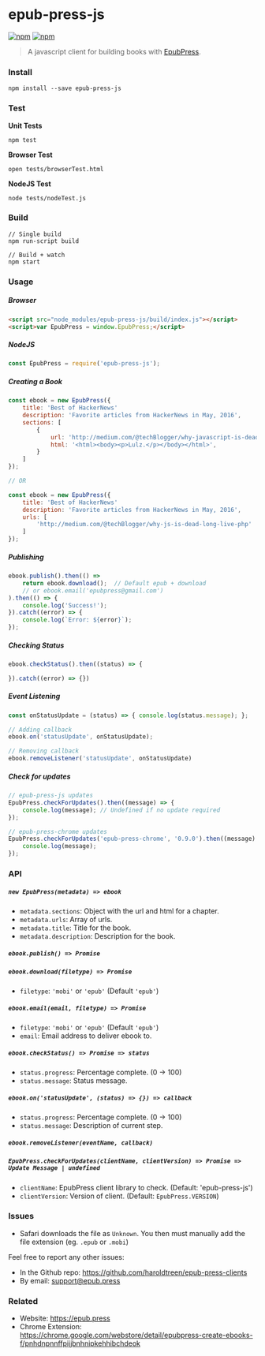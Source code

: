 # epub-press-js

[![npm](https://img.shields.io/npm/v/epub-press-js.svg?maxAge=2592000)](https://www.npmjs.com/package/epub-press-js)
[![npm](https://img.shields.io/npm/dt/epub-press-js.svg?maxAge=2592000)](https://www.npmjs.com/package/epub-press-js)

> A javascript client for building books with [EpubPress](https://epub.press).

### Install

```
npm install --save epub-press-js
```

### Test

**Unit Tests**
```
npm test
```

**Browser Test**
```
open tests/browserTest.html
```

**NodeJS Test**
```
node tests/nodeTest.js
```

### Build

```
// Single build
npm run-script build

// Build + watch
npm start
```

### Usage

##### Browser
```html
<script src="node_modules/epub-press-js/build/index.js"></script>
<script>var EpubPress = window.EpubPress;</script>
```

##### NodeJS
```js
const EpubPress = require('epub-press-js');
```

##### Creating a Book

```js
const ebook = new EpubPress({
    title: 'Best of HackerNews'
    description: 'Favorite articles from HackerNews in May, 2016',
    sections: [
        {
            url: 'http://medium.com/@techBlogger/why-javascript-is-dead-long-live-php',
            html: '<html><body><p>Lulz.</p></body></html>',
        }
    ]
});

// OR

const ebook = new EpubPress({
    title: 'Best of HackerNews'
    description: 'Favorite articles from HackerNews in May, 2016',
    urls: [
        'http://medium.com/@techBlogger/why-js-is-dead-long-live-php'
    ]
});
```

##### Publishing
```js
ebook.publish().then(() =>
    return ebook.download();  // Default epub + download
    // or ebook.email('epubpress@gmail.com')
).then(() => {
    console.log('Success!');
}).catch((error) => {
    console.log(`Error: ${error}`);
});
```

##### Checking Status
```js
ebook.checkStatus().then((status) => {

}).catch((error) => {})
```

##### Event Listening
```js
const onStatusUpdate = (status) => { console.log(status.message); };

// Adding callback
ebook.on('statusUpdate', onStatusUpdate);

// Removing callback
ebook.removeListener('statusUpdate', onStatusUpdate)
```

##### Check for updates

```js
// epub-press-js updates
EpubPress.checkForUpdates().then((message) => {
    console.log(message); // Undefined if no update required
});

// epub-press-chrome updates
EpubPress.checkForUpdates('epub-press-chrome', '0.9.0').then((message) => {
    console.log(message);
});
```

### API

##### **`new EpubPress(metadata) => ebook`**
- `metadata.sections`: Object with the url and html for a chapter.
- `metadata.urls`: Array of urls.
- `metadata.title`: Title for the book.
- `metadata.description`: Description for the book.

##### **`ebook.publish() => Promise`**

##### **`ebook.download(filetype) => Promise`**
- `filetype`: `'mobi'` or `'epub'` (Default `'epub'`)

##### **`ebook.email(email, filetype) => Promise`**
- `filetype`: `'mobi'` or `'epub'` (Default `'epub'`)
- `email`: Email address to deliver ebook to.

##### **`ebook.checkStatus() => Promise => status`**
- `status.progress`: Percentage complete. (0 -> 100)
- `status.message`: Status message.

##### **`ebook.on('statusUpdate', (status) => {}) => callback`**
- `status.progress`: Percentage complete. (0 -> 100)
- `status.message`: Description of current step.

##### **`ebook.removeListener(eventName, callback)`**

##### **`EpubPress.checkForUpdates(clientName, clientVersion) => Promise => Update Message | undefined`**
- `clientName`: EpubPress client library to check. (Default: 'epub-press-js')
- `clientVersion`: Version of client. (Default: `EpubPress.VERSION`)

### Issues

- Safari downloads the file as `Unknown`. You then must manually add the file extension (eg. `.epub` or `.mobi`)

Feel free to report any other issues:

- In the Github repo: https://github.com/haroldtreen/epub-press-clients
- By email: support@epub.press

### Related

 - Website: https://epub.press
 - Chrome Extension: https://chrome.google.com/webstore/detail/epubpress-create-ebooks-f/pnhdnpnnffpijjbnhnipkehhibchdeok
